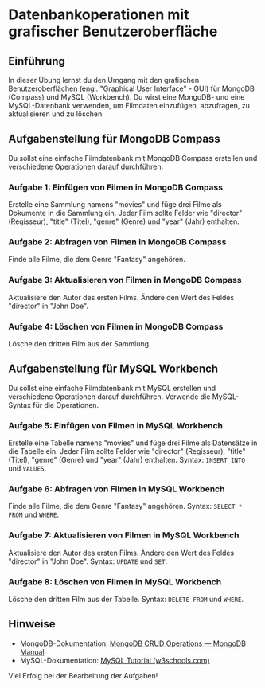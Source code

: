 # Datenbankoperationen mit grafischer Benutzeroberfläche

## Einführung

In dieser Übung lernst du den Umgang mit den grafischen Benutzeroberflächen (engl. "Graphical User Interface" - GUI) für MongoDB (Compass) und MySQL (Workbench). Du wirst eine MongoDB- und eine MySQL-Datenbank verwenden, um Filmdaten einzufügen, abzufragen, zu aktualisieren und zu löschen.

## Aufgabenstellung für MongoDB Compass

Du sollst eine einfache Filmdatenbank mit MongoDB Compass erstellen und verschiedene Operationen darauf durchführen.

### Aufgabe 1: Einfügen von Filmen in MongoDB Compass

Erstelle eine Sammlung namens "movies" und füge drei Filme als Dokumente in die Sammlung ein. Jeder Film sollte Felder wie "director" (Regisseur), "title" (Titel), "genre" (Genre) und "year" (Jahr) enthalten.

### Aufgabe 2: Abfragen von Filmen in MongoDB Compass

Finde alle Filme, die dem Genre "Fantasy" angehören.

### Aufgabe 3: Aktualisieren von Filmen in MongoDB Compass

Aktualisiere den Autor des ersten Films. Ändere den Wert des Feldes "director" in "John Doe".

### Aufgabe 4: Löschen von Filmen in MongoDB Compass

Lösche den dritten Film aus der Sammlung.

## Aufgabenstellung für MySQL Workbench

Du sollst eine einfache Filmdatenbank mit MySQL erstellen und verschiedene Operationen darauf durchführen. Verwende die MySQL-Syntax für die Operationen.

### Aufgabe 5: Einfügen von Filmen in MySQL Workbench

Erstelle eine Tabelle namens "movies" und füge drei Filme als Datensätze in die Tabelle ein. Jeder Film sollte Felder wie "director" (Regisseur), "title" (Titel), "genre" (Genre) und "year" (Jahr) enthalten. Syntax: `INSERT INTO` und `VALUES`.

### Aufgabe 6: Abfragen von Filmen in MySQL Workbench

Finde alle Filme, die dem Genre "Fantasy" angehören. Syntax: `SELECT * FROM` und `WHERE`.

### Aufgabe 7: Aktualisieren von Filmen in MySQL Workbench

Aktualisiere den Autor des ersten Films. Ändere den Wert des Feldes "director" in "John Doe". Syntax: `UPDATE` und `SET`.

### Aufgabe 8: Löschen von Filmen in MySQL Workbench

Lösche den dritten Film aus der Tabelle. Syntax: `DELETE FROM` und `WHERE`.

## Hinweise

-   MongoDB-Dokumentation: [MongoDB CRUD Operations — MongoDB Manual](https://www.mongodb.com/docs/manual/crud/)
-   MySQL-Dokumentation: [MySQL Tutorial (w3schools.com)](https://www.w3schools.com/mysql/)

Viel Erfolg bei der Bearbeitung der Aufgaben!
